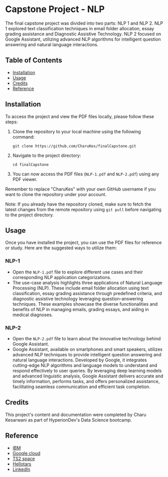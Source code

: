 # Capstone Project - NLP
The final capstone project was divided into two parts: NLP 1 and NLP 2. NLP 1 explored text classification techniques in email folder allocation, essay grading assistance and  Diagnostic Assistive Technology. NLP 2 focused on Google Assistant, utilizing advanced NLP algorithms for intelligent question answering and natural language interactions.

## Table of Contents

- [Installation](#installation)
- [Usage](#usage)
- [Credits](#credits)
- [Reference](#reference)

## Installation

To access the project and view the PDF files locally, please follow these steps:

1. Clone the repository to your local machine using the following command:

   ```
   git clone https://github.com/CharuKes/finalCapstone.git
   ```

2. Navigate to the project directory:

   ```
   cd finalCapstone
   ```

3. You can now access the PDF files (`NLP-1.pdf` and `NLP-2.pdf`) using any PDF viewer.

Remember to replace "CharuKes" with your own GitHub username if you want to clone the repository under your account.

Note: If you already have the repository cloned, make sure to fetch the latest changes from the remote repository using `git pull` before navigating to the project directory.

## Usage

Once you have installed the project, you can use the PDF files for reference or study. Here are the suggested ways to utilize them:

### NLP-1
   - Open the `NLP-1.pdf` file to explore different use cases and their corresponding NLP application categorizations.
   - The use-case analysis highlights three applications of Natural Language Processing (NLP). These include email folder allocation using text classification, essay grading assistance through predefined criteria, and diagnostic assistive technology leveraging question-answering techniques. These examples showcase the diverse functionalities and benefits of NLP in managing emails, grading essays, and aiding in medical diagnoses.
### NLP-2
   - Open the `NLP-2.pdf` file to learn about the innovative technology behind Google Assistant.
   - Google Assistant, available on smartphones and smart speakers, utilizes advanced NLP techniques to provide intelligent question answering and natural language interactions. Developed by Google, it integrates cutting-edge NLP algorithms and language models to understand and respond effectively to user queries. By leveraging deep learning models and advanced linguistic analysis, Google Assistant delivers accurate and timely information, performs tasks, and offers personalized assistance, facilitating seamless communication and efficient task completion.

## Credits
This project's content and documentation were completed by Charu Kesarwani as part of HyperionDev's Data Science bootcamp.

## Reference

- [IBM](https://www.ibm.com/topics/natural-language-processing)
- [Google cloud](https://cloud.google.com/natural-language)
- [TS2 space](https://ts2.space/en/google-bard-and-the-future-of-virtual-assistants/)
- [Hellotars](https://www.hellotars.com/blog/understanding-natural-language-processing-in-the-age-of-ai/)
- [LinkedIn](https://www.linkedin.com/pulse/natural-language-processing-enhancing-communication-ai-mohanta/)


